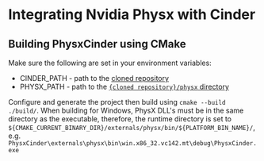 # Integrating Nvidia Physx with Cinder

## Building PhysxCinder using CMake

Make sure the following are set in your environment variables:
- CINDER_PATH - path to the [cloned repository](git://github.com/cinder/Cinder.git)
- PHYSX_PATH - path to the [`{cloned repository}/physx` directory](git://github.com/NVIDIAGameWorks/PhysX.git)

Configure and generate the project then build using `cmake --build ./build/`.
When building for Windows, PhysX DLL's must be in the same directory as the executable, therefore, the runtime directory is set to `${CMAKE_CURRENT_BINARY_DIR}/externals/physx/bin/${PLATFORM_BIN_NAME}/`, e.g. `PhysxCinder\externals\physx\bin\win.x86_32.vc142.mt\debug\PhysxCinder.exe`
